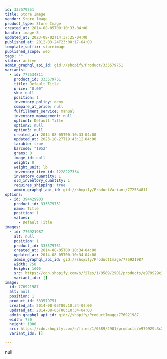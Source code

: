 ```yaml
---
id: 333579751
title: Store Image
vendor: Store Image
product_type: Store Image
created_at: 2014-08-05T00:10:33-04:00
handle: image-8
updated_at: 2023-08-02T14:37:25-04:00
published_at: 2012-03-24T23:00:17-04:00
template_suffix: storeimage
published_scope: web
tags: ""
status: active
admin_graphql_api_id: gid://shopify/Product/333579751
variants:
  - id: 772534811
    product_id: 333579751
    title: Default Title
    price: "0.00"
    sku: null
    position: 1
    inventory_policy: deny
    compare_at_price: null
    fulfillment_service: manual
    inventory_management: null
    option1: Default Title
    option2: null
    option3: null
    created_at: 2014-08-05T00:10:33-04:00
    updated_at: 2023-10-27T19:43:12-04:00
    taxable: true
    barcode: "1952"
    grams: 0
    image_id: null
    weight: 0
    weight_unit: lb
    inventory_item_id: 1228227334
    inventory_quantity: 1
    old_inventory_quantity: 1
    requires_shipping: true
    admin_graphql_api_id: gid://shopify/ProductVariant/772534811
options:
  - id: 394429903
    product_id: 333579751
    name: Title
    position: 1
    values:
      - Default Title
images:
  - id: 776921987
    alt: null
    position: 1
    product_id: 333579751
    created_at: 2014-08-05T00:10:34-04:00
    updated_at: 2014-08-05T00:10:34-04:00
    admin_graphql_api_id: gid://shopify/ProductImage/776921987
    width: 750
    height: 1000
    src: https://cdn.shopify.com/s/files/1/0589/2901/products/e979929c3c21746859306b870a8ad016.jpeg?v=1407211834
    variant_ids: []
image:
  id: 776921987
  alt: null
  position: 1
  product_id: 333579751
  created_at: 2014-08-05T00:10:34-04:00
  updated_at: 2014-08-05T00:10:34-04:00
  admin_graphql_api_id: gid://shopify/ProductImage/776921987
  width: 750
  height: 1000
  src: https://cdn.shopify.com/s/files/1/0589/2901/products/e979929c3c21746859306b870a8ad016.jpeg?v=1407211834
  variant_ids: []

---
```


null